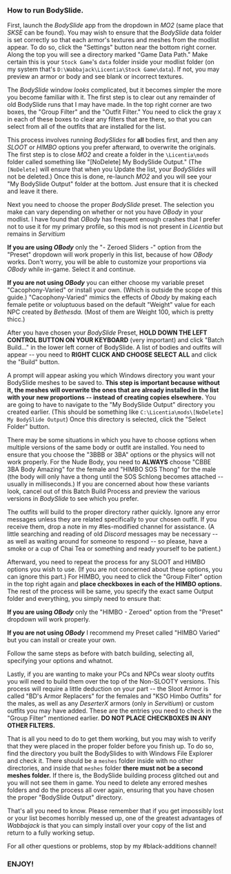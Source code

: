 
### How to run BodySlide.

First, launch the _BodySlide_ app from the dropdown in _MO2_ (same place that _SKSE_ can be found). You may wish to ensure that the _BodySlide_ data folder is set correctly so that each armor's textures and meshes from the modlist appear. To do so, click the "Settings" button near the bottom right corner. Along the top you will see a directory marked "Game Data Path." Make certain this is your `Stock Game`'s `data` folder inside your modlist folder (on my system that's `D:\Wabbajack\Licentia\Stock Game\data`). If not, you may preview an armor or body and see blank or incorrect textures.

The _BodySlide_ window _looks_ complicated, but it becomes simpler the more you become familiar with it. The first step is to clear out any remainder of old BodySlide runs that I may have made. In the top right corner are two boxes, the "Group Filter" and the "Outfit Filter." You need to click the gray `X` in each of these boxes to clear any filters that are there, so that you can select from all of the outfits that are installed for the list. 

This process involves running _BodySlides_ for **all** bodies first, and then any _SLOOT_ or _HIMBO_ options you prefer afterward, to overwrite the originals. The first step is to close _MO2_ and create a folder in the `\Licentia\mods` folder called something like "[NoDelete] My BodySlide Output." (The `[NoDelete]` will ensure that when you Update the list, your _BodySlides_ will not be deleted.) Once this is done, re-launch _MO2_ and you will see your "My BodySlide Output" folder at the bottom. Just ensure that it is checked and leave it there.

Next you need to choose the proper _BodySlide_ preset. The selection you make can vary depending on whether or not you have _OBody_ in your modlist. I have found that _OBody_ has frequent enough crashes that I prefer not to use it for my primary profile, so this mod is not present in _Licentia_ but remains in _Servitium_

**If you are using _OBody_** only the "- Zeroed Sliders -" option from the "Preset" dropdown will work properly in this list, because of how _OBody_ works. Don't worry, you will be able to customize your proportions via _OBody_ while in-game. Select it and continue.

**If you are not using _OBody_** you can either choose my variable preset "Cacophony-Varied" or install your own. (Which is outside the scope of this guide.) "Cacophony-Varied" mimics the effects of _Obody_ by making each female petite or voluptuous based on the default "Weight" value for each NPC created by _Bethesda._ (Most of them are Weight 100, which is pretty thicc.) 

After you have chosen your _BodySlide_ Preset, **HOLD DOWN THE LEFT CONTROL BUTTON ON YOUR KEYBOARD** (very important) and click "Batch Build..." in the lower left corner of BodySlide. A list of bodies and outfits will appear -- you need to **RIGHT CLICK AND CHOOSE SELECT ALL** and click the "Build" button.

A prompt will appear asking you which Windows directory you want your BodySlide meshes to be saved to. **This step is important because without it, the meshes will overwrite the ones that are already installed in the list with your new proportions -- instead of creating copies elsewhere.** You are going to have to navigate to the "My BodySlide Output" directory you created earlier. (This should be something like `C:\Licentia\mods\[NoDelete] My BodySlide Output`) Once this directory is selected, click the "Select Folder" button.

There may be some situations in which you have to choose options when multiple versions of the same body or outfit are installed. You need to ensure that you choose the "3BBB or 3BA" options or the physics will not work properly. For the Nude Body, you need to **ALWAYS** choose "CBBE 3BA Body Amazing" for the female and "HIMBO SOS Thong" for the male (the body will only have a thong until the SOS Schlong becomes attached -- usually in milliseconds.) If you are concerned about how these variants look, cancel out of this Batch Build Process and preview the various versions in _BodySlide_ to see which you prefer.

The outfits will build to the proper directory rather quickly. Ignore any error messages unless they are related specifically to your chosen outfit. If you receive them, drop a note in my #les-modified channel for assistance. (A little searching and reading of old _Discord_ messages may be necessary -- as well as waiting around for someone to respond -- so please, have a smoke or a cup of Chai Tea or something and ready yourself to be patient.)

Afterward, you need to repeat the process for any SLOOT and HIMBO options you wish to use. (If you are not concerned about these options, you can ignore this part.) For HIMBO, you need to click the "Group Filter" option in the top right again and **place checkboxes in each of the HIMBO options.** The rest of the process will be same, you specify the exact same Output folder and everything, you simply need to ensure that:

**If you are using _OBody_** only the "HIMBO - Zeroed" option from the "Preset" dropdown will work properly.

**If you are not using _OBody_** I recommend my Preset called "HIMBO Varied" but you can install or create your own.

Follow the same steps as before with batch building, selecting all, specifying your options and whatnot.

Lastly, if you are wanting to make your PCs and NPCs wear slooty outfits you will need to build them over the top of the Non-SLOOTY versions. This process will require a little deduction on your part -- the Sloot Armor is called "BD's Armor Replacers" for the females and "KSO Himbo Outfits" for the males, as well as any _DeserterX_ armors (only in _Servitium_) or custom outfits you may have added. These are the entries you need to check in the "Group Filter" mentioned earlier. **DO NOT PLACE CHECKBOXES IN ANY OTHER FILTERS.**

That is all you need to do to get them working, but you may wish to verify that they were placed in the proper folder before you finish up. To do so, find the directory you built the BodySlides to with Windows File Explorer and check it. There should be a `meshes` folder inside with no other directories, and inside that `meshes` folder **there must not be a second meshes folder.** If there is, the BodySlide building process glitched out and you will not see them in game. You need to delete any errored meshes folders and do the process all over again, ensuring that you have chosen the proper "BodySlide Output" directory.

That's all you need to know. Please remember that if you get impossibly lost or your list becomes horribly messed up, one of the greatest advantages of _Wabbajack_ is that you can simply install over your copy of the list and return to a fully working setup.

For all other questions or problems, stop by my #black-additions channel!

### ENJOY!

